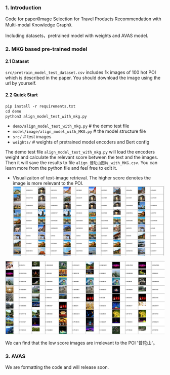 ### 1. Introduction
Code for paper《Image Selection for Travel Products Recommendation with Multi-modal Knowledge Graph》. 

Including datasets，pretrained model with weights and AVAS model.

### 2. MKG based pre-trained model

#### 2.1 Dataset
`src/pretrain_model_test_dataset.csv` includes 1k images of 100 hot POI which is described in the paper.
You should download the image using the url by yourself.

#### 2.2 Quick Start
```commandline
pip install -r requirements.txt
cd demo
python3 align_model_test_with_mkg.py
```

- `demo/align_model_test_with_mkg.py`     # the demo test file
- `model/image/align_model_with_MKG.py`   # the model structure file
- `src/`   # test images
- `weights/`    # weights of pretrained model encoders and Bert config

The demo test file `align_model_test_with_mkg.py` will load the encoders weight and calculate the relevant score between the
text and the images. Then it will save the results to file `align_普陀山图片_with_MKG.csv`. You can learn more from the python file
and feel free to edit it.


- Visualizaiton of text-image retrieval. The higher score denotes the image is more relevant to the POI.
![high score results](demo/result1.jpg)
  
![low score results](demo/result_low_score.jpg)

We can find that the low score images are irrelevant to the POI '普陀山'。


### 3. AVAS
We are formatting the code and will release soon.